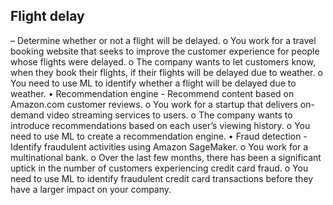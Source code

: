 ## Flight delay
– Determine whether or not a flight will be delayed.
o	You work for a travel booking website that seeks to improve the customer experience for people whose flights were delayed. 
o	The company wants to let customers know, when they book their flights, if their flights will be delayed due to weather. 
o	You need to use ML to identify whether a flight will be delayed due to weather. 
•	Recommendation engine - Recommend content based on Amazon.com customer reviews.
o	You work for a startup that delivers on-demand video streaming services to users. 
o	The company wants to introduce recommendations based on each user’s viewing history. 
o	You need to use ML to create a recommendation engine.
•	Fraud detection - Identify fraudulent activities using Amazon SageMaker.
o	You work for a multinational bank. 
o	Over the last few months, there has been a significant uptick in the number of customers experiencing credit card fraud. 
o	You need to use ML to identify fraudulent credit card transactions before they have a larger impact on your company. 

